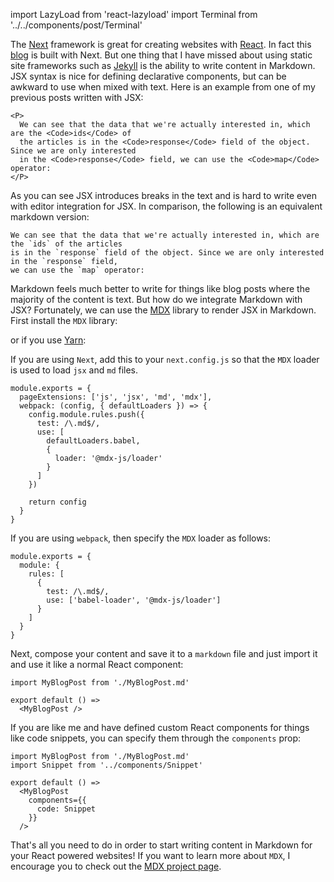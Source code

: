 import LazyLoad from 'react-lazyload'
import Terminal from '../../components/post/Terminal'

The [Next](https://nextjs.org/) framework is great for creating websites with [React](https://reactjs.org/). In fact this [blog](https://github.com/dongy7/dongy7.github.io) is built with Next. But one thing that I have missed about using static site frameworks such as [Jekyll](https://jekyllrb.com/) is the ability to write content in Markdown. JSX syntax is nice for defining declarative components, but can be awkward to use when mixed with text. Here is an example from one of my previous posts written with JSX:

```
<P>
  We can see that the data that we're actually interested in, which are the <Code>ids</Code> of
  the articles is in the <Code>response</Code> field of the object. Since we are only interested
  in the <Code>response</Code> field, we can use the <Code>map</Code> operator:
</P>
```

As you can see JSX introduces breaks in the text and is hard to write even with editor integration for JSX. In comparison, the following is an equivalent markdown version:

```
We can see that the data that we're actually interested in, which are the `ids` of the articles
is in the `response` field of the object. Since we are only interested in the `response` field,
we can use the `map` operator:
```

Markdown feels much better to write for things like blog posts where the majority of the content is text. But how do we integrate Markdown with JSX? Fortunately, we can use the [MDX](https://github.com/mdx-js/mdx) library to render JSX in Markdown. First install the `MDX` library:

<LazyLoad height={120}>
  <Terminal
    lines={[
      {
        text: 'npm install --save-dev @mdx-js/loader @mdx-js/mdx',
        cmd: true
      }
    ]}
    interval={50}
    height={120}
  />
</LazyLoad>

or if you use [Yarn](https://yarnpkg.com/en/):

<LazyLoad height={120}>
  <Terminal
    lines={[
      {
        text: 'yarn add --dev @mdx-js/loader @mdx-js/mdx',
        cmd: true
      }
    ]}
    interval={50}
    height={120}
  />
</LazyLoad>


If you are using `Next`, add this to your `next.config.js` so that the `MDX` loader is used to load `jsx` and `md` files.

```
module.exports = {
  pageExtensions: ['js', 'jsx', 'md', 'mdx'],
  webpack: (config, { defaultLoaders }) => {
    config.module.rules.push({
      test: /\.md$/,
      use: [
        defaultLoaders.babel,
        {
          loader: '@mdx-js/loader'
        }
      ]
    })

    return config
  }
}
```

If you are using `webpack`, then specify the `MDX` loader as follows:

```
module.exports = {
  module: {
    rules: [
      {
        test: /\.md$/,
        use: ['babel-loader', '@mdx-js/loader']
      }
    ]
  }
}
```

Next, compose your content and save it to a `markdown` file and just import it and use it like a normal React component:

```
import MyBlogPost from './MyBlogPost.md'

export default () =>
  <MyBlogPost />
```

If you are like me and have defined custom React components for things like code snippets, you can specify them through the `components` prop:

```
import MyBlogPost from './MyBlogPost.md'
import Snippet from '../components/Snippet'

export default () =>
  <MyBlogPost
    components={{
      code: Snippet
    }}
  />
```

That's all you need to do in order to start writing content in Markdown for your React powered websites! If you want to learn more about `MDX`, I encourage you to check out the [MDX project page](https://github.com/mdx-js/mdx).